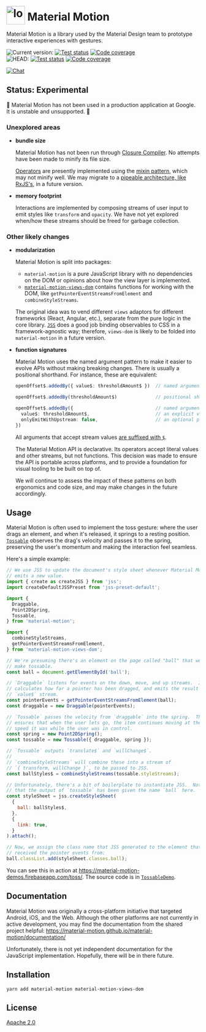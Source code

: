 <!-- Uses position: relative for vertical aligning on NPM, since vertical-align: middle doesn't actually center it there, and GitHub doesn't support styling images. -->
# <img src="https://www.gstatic.com/images/branding/product/2x/motion_48dp.png" width="48" height="48" style="position: relative; top: 10px;" alt="logo" /> Material Motion #

Material Motion is a library used by the Material Design team to prototype interactive experiences with gestures.

![Current version:](https://img.shields.io/badge/v0.0.0:-222222.svg?logo=npm)
[![Test status](https://img.shields.io/circleci/project/github/material-motion/material-motion-js/stable.svg?logo=circleci&label=Tests)](https://circleci.com/gh/material-motion/material-motion-js/tree/stable)
[![Code coverage](https://img.shields.io/codecov/c/github/material-motion/material-motion-js/stable.svg?logo=codecov&logoColor=white&label=Coverage)](https://codecov.io/gh/material-motion/material-motion-js/branch/stable)<br />
![HEAD:](https://img.shields.io/badge/HEAD:-222222.svg?logo=github&logoColor=white)
[![Test status](https://img.shields.io/circleci/project/github/material-motion/material-motion-js/develop.svg?logo=circleci&label=Tests)](https://circleci.com/gh/material-motion/material-motion-js/tree/develop)
[![Code coverage](https://img.shields.io/codecov/c/github/material-motion/material-motion-js/develop.svg?logo=codecov&logoColor=white&label=Coverage)](https://codecov.io/gh/material-motion/material-motion-js/branch/develop)

[![Chat](https://img.shields.io/discord/198544450366996480.svg?label=Chat%20with%20us&logo=discord)](https://discord.gg/material-motion)

## Status: Experimental ##

🚨 Material Motion has not been used in a production application at Google.  It is unstable and unsupported. 🚨

### Unexplored areas ###

- **bundle size**

  Material Motion has not been run through [Closure Compiler](https://github.com/google/closure-compiler).  No attempts have been made to minify its file size.

  [Operators](https://github.com/material-motion/material-motion-js/tree/develop/packages/core/src/operators) are presently implemented using the [mixin pattern](http://justinfagnani.com/2015/12/21/real-mixins-with-javascript-classes/), which may not minify well.  We may migrate to a [pipeable architecture, like RxJS's](https://github.com/ReactiveX/rxjs/blob/master/doc/pipeable-operators.md), in a future version.

- **memory footprint**

  Interactions are implemented by composing streams of user input to emit styles like `transform` and `opacity`.  We have not yet explored when/how these streams should be freed for garbage collection.

### Other likely changes ###

- **modularization**

  Material Motion is split into packages:

  - `material-motion` is a pure JavaScript library with no dependencies on the DOM or opinions about how the view layer is implemented.
  - [`material-motion-views-dom`](https://github.com/material-motion/material-motion-js/tree/develop/packages/views-dom/) contains functions for working with the DOM, like `getPointerEventStreamsFromElement` and `combineStyleStreams`.

  The original idea was to vend different `views` adaptors for different frameworks (React, Angular, etc.), separate from the pure logic in the core library.  [`JSS`](https://github.com/cssinjs/jss/) does a good job binding observables to CSS in a framework-agnostic way; therefore, `views-dom` is likely to be folded into `material-motion` in a future version.

- **function signatures**

  Material Motion uses the named argument pattern to make it easier to evolve APIs without making breaking changes.  There is usually a positional shorthand.  For instance, these are equivalent:

  ```typescript
  openOffset$.addedBy({ value$: thresholdAmount$ })  // named argument

  openOffset$.addedBy(thresholdAmount$)              // positional shorthand

  openOffset$.addedBy({                              // named argument, with
    value$: thresholdAmount$,                        // an explicit value for
    onlyEmitWithUpstream: false,                     // an optional parameter
  })
  ```

  All arguments that accept stream values [are suffixed with `$`](https://medium.com/@benlesh/observables-and-finnish-notation-df8356ed1c9b).

  The Material Motion API is declarative.  Its operators accept literal values and other streams, but not functions.  This decision was made to ensure the API is portable across platforms, and to provide a foundation for visual tooling to be built on top of.

  We will continue to assess the impact of these patterns on both ergonomics and code size, and may make changes in the future accordingly.

## Usage ##

Material Motion is often used to implement the toss gesture: where the user drags an element, and when it's released, it springs to a resting position.  [`Tossable`](https://github.com/material-motion/material-motion-js/blob/develop/packages/core/src/interactions/Tossable.ts) observes the drag's velocity and passes it to the spring, preserving the user's momentum and making the interaction feel seamless.

Here's a simple example:

```javascript
// We use JSS to update the document's style sheet whenever Material Motion
// emits a new value.
import { create as createJSS } from 'jss';
import createDefaultJSSPreset from 'jss-preset-default';

import {
  Draggable,
  Point2DSpring,
  Tossable,
} from 'material-motion';

import {
  combineStyleStreams,
  getPointerEventStreamsFromElement,
} from 'material-motion-views-dom';

// We're presuming there's an element on the page called "ball" that we want to
// make tossable.
const ball = document.getElementById('ball');

// `Draggable` listens for events on the down, move, and up streams.  It
// calculates how far a pointer has been dragged, and emits the result on its
// `value$` stream.
const pointerEvents = getPointerEventStreamsFromElement(ball);
const draggable = new Draggable(pointerEvents);

// `Tossable` passes the velocity from `draggable` into the spring.  This
// ensures that when the user lets go, the item continues moving at the same
// speed it was while the user was in control.
const spring = new Point2DSpring();
const tossable = new Tossable({ draggable, spring });

// `Tossable` outputs `translate$` and `willChange$`.
//
// `combineStyleStreams` will combine these into a stream of
// `{ transform, willChange }`, to be passed to JSS.
const ballStyles$ = combineStyleStreams(tossable.styleStreams);

// Unfortunately, there's a bit of boilerplate to instantiate JSS.  Notice
// that the output of `tossable` has been given the name `ball` here.
const styleSheet = jss.createStyleSheet(
  {
    ball: ballStyles$,
  },
  {
    link: true,
  }
).attach();

// Now, we assign the class name that JSS generated to the element that we
// received the pointer events from:
ball.classList.add(styleSheet.classes.ball);
```

You can see this in action at https://material-motion-demos.firebaseapp.com/toss/.  The source code is in [`TossableDemo`](https://github.com/material-motion/material-motion-js/blob/develop/packages/demos-react/src/TossableDemo.tsx).

## Documentation ##

Material Motion was originally a cross-platform initiative that targeted Android, iOS, and the Web.  Although the other platforms are not currently in active development, you may find the documentation from the shared project helpful: https://material-motion.github.io/material-motion/documentation/

Unfortunately, there is not yet independent documentation for the JavaScript implementation.  Hopefully, there will be in there future.

## Installation ##

```
yarn add material-motion material-motion-views-dom
```

## License ##

[Apache 2.0](http://www.apache.org/licenses/LICENSE-2.0)
